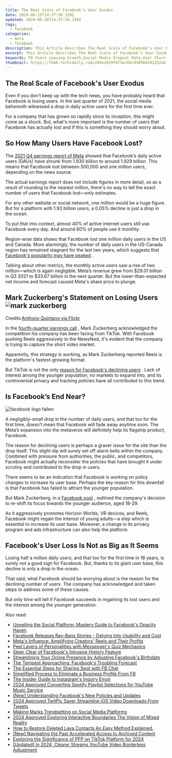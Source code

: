 ```yaml
---
title: The Real Scale of Facebook's User Exodus
date: 2024-06-25T14:37:50.339Z
updated: 2024-06-26T14:37:50.339Z
tags:
  - facebook
categories:
  - meta
  - facebook
description: This Article Describes The Real Scale of Facebook's User Exodus
excerpt: This Article Describes The Real Scale of Facebook's User Exodus
keywords: FB Users Leaving Growth,Social Media Dropout Rate,User Churn on Facebook,Declining FB Membership,Social Network Exit Analysis,User Exodus Trends,Shifting Facebook Audiences
thumbnail: https://thmb.techidaily.com/289e1b59f873ec0dc8305b0281292ab73fb1d9fdd29063def94d2427e3383ad3.jpg
---
```


## The Real Scale of Facebook's User Exodus

 Even if you don't keep up with the tech news, you have probably heard that Facebook is losing users. In the last quarter of 2021, the social media behemoth witnessed a drop in daily active users for the first time ever.

 For a company that has grown so rapidly since its inception, this might come as a shock. But, what's more important is the number of users that Facebook has actually lost and if this is something they should worry about.

## So How Many Users Have Facebook Lost?

 The [2021 Q4 earnings report of Meta](https://app.quotemedia.com/data/downloadFiling?webmasterId=90423&ref=116418952&type=PDF&symbol=FB&companyName=Meta+Platforms+Inc.&formType=10-K&formDescription=Annual+report+pursuant+to+Section+13+or+15%28d%29&dateFiled=2022-02-03&CK=1326801) showed that Facebook’s daily active users (DAUs) have shrunk from 1.930 billion to around 1.929 billion. This means that Facebook lost between 500,000 and one million users, depending on the news source.

 The actual earnings report does not include figures in more detail, so as a result of rounding to the nearest million, there's no way to tell the exact number of users that Facebook lost—only estimates.

 For any other website or social network, one million would be a huge figure. But for a platform with 1.93 billion users, a 0.05% decline is just a drop in the ocean.

 To put that into context, almost 40% of active internet users still use Facebook every day. And around 60% of people use it monthly.

 Region-wise data shows that Facebook lost one million daily users in the US and Canada. More alarmingly, the number of daily users in the US-Canada region has remained stagnant for the last two years, which suggests that [Facebook's popularity may have peaked](https://www.makeuseof.com/facebook-popularity-peak/) .

 Talking about other metrics, the monthly active users saw a rise of two million—which is again negligible. Meta’s revenue grew from $29.01 billion in Q3 2021 to $33.67 billion in the next quarter. But the lower-than-expected net income and forecast caused Meta's share price to plunge.

## Mark Zuckerberg's Statement on Losing Users ![mark zuckerberg](https://static1.makeuseofimages.com/wordpress/wp-content/uploads/2022/04/mark-zuckerberg.jpg)

 Credits:[Anthony Quintano via Flickr](https://www.flickr.com/photos/quintanomedia/47774197691)

 In the [fourth-quarter earnings call](https://s21.q4cdn.com/399680738/files/doc%5Ffinancials/2021/q4/Meta-Q4-2021-Earnings-Call-Transcript.pdf) , Mark Zuckerberg acknowledged the competition his company has been facing from TikTok. With Facebook pushing Reels aggressively to the Newsfeed, it's evident that the company is trying to capture the short video market.

 Apparently, this strategy is working, as Mark Zuckerberg reported Reels is the platform's fastest-growing format.

 But TikTok is not the only [reason for Facebook's declining users](https://www.makeuseof.com/why-facebook-is-losing-users/) . Lack of interest among the younger population, no markets to expand into, and its controversial privacy and tracking policies have all contributed to this trend.

## Is Facebook’s End Near?

![facebook logo fallen](https://static1.makeuseofimages.com/wordpress/wp-content/uploads/2022/04/facebook-logo-fallen.jpg)

 A negligibly-small drop in the number of daily users, and that too for the first time, doesn’t mean that Facebook will fade away anytime soon. The Meta’s expansion into the metaverse will definitely help its flagship product, Facebook.

 The reason for declining users is perhaps a graver issue for the site than the drop itself. This slight dip will surely set off alarm bells within the company. Combined with pressure from authorities, the public, and competitors, Facebook might actually reconsider the policies that have brought it under scrutiny and contributed to the drop in users.

 There seems to be an indication that Facebook is working on policy changes to increase its user base. Perhaps the key reason for this downfall is that Facebook has failed to attract the younger population.

 But Mark Zuckerberg, in a [Facebook post](https://www.facebook.com/zuck/posts/10114017541176911) , outlined the company's decision to re-shift its focus towards the younger audience, aged 18-29.

 As it aggressively promotes Horizon Worlds, VR devices, and Reels, Facebook might regain the interest of young adults—a step which is essential to increase its user base. Moreover, a change in its privacy program and ads infrastructure can also help the platform.

## Facebook's User Loss Is Not as Big as It Seems

 Losing half a million daily users, and that too for the first time in 18 years, is surely not a good sign for Facebook. But, thanks to its giant user base, this decline is only a drop in the ocean.

 That said, what Facebook should be worrying about is the reason for the declining number of users. The company has acknowledged and taken steps to address some of these causes.

 But only time will tell if Facebook succeeds in regaining its lost users and the interest among the younger generation.


<ins class="adsbygoogle"
     style="display:block"
     data-ad-format="autorelaxed"
     data-ad-client="ca-pub-7571918770474297"
     data-ad-slot="1223367746"></ins>



<ins class="adsbygoogle"
     style="display:block"
     data-ad-client="ca-pub-7571918770474297"
     data-ad-slot="8358498916"
     data-ad-format="auto"
     data-full-width-responsive="true"></ins>

<span class="atpl-alsoreadstyle">Also read:</span>
<div><ul>
<li><a href="https://facebook.techidaily.com/unveiling-the-social-platform-mastery-guide-to-facebooks-opacity-haven/"><u>Unveiling the Social Platform: Mastery Guide to Facebook's Opacity Haven</u></a></li>
<li><a href="https://facebook.techidaily.com/facebook-releases-ray-bans-stories-delving-into-usability-and-cost/"><u>Facebook Releases Ray-Bans Stories - Delving Into Usability and Cost</u></a></li>
<li><a href="https://facebook.techidaily.com/metas-influence-amplifying-creators-reels-and-their-profits/"><u>Meta's Influence: Amplifying Creators' Reels and Their Profits</u></a></li>
<li><a href="https://facebook.techidaily.com/peel-layers-of-personalities-with-messengers-quiz-mechanics/"><u>Peel Layers of Personalities with Messenger's Quiz Mechanics</u></a></li>
<li><a href="https://facebook.techidaily.com/steer-clear-of-facebooks-intrusive-history-feature/"><u>Steer Clear of Facebook's Intrusive History Feature</u></a></li>
<li><a href="https://facebook.techidaily.com/streamlining-your-online-presence-by-adjusting-facebooks-birthdate/"><u>Streamlining Your Online Presence by Adjusting Facebook's Birthdate</u></a></li>
<li><a href="https://facebook.techidaily.com/the-tempest-approaching-facebooks-troubling-forecast/"><u>The Tempest Approaching: Facebook's Troubling Forecast</u></a></li>
<li><a href="https://facebook.techidaily.com/the-essential-steps-for-sharing-spot-with-fb-chat/"><u>The Essential Steps for Sharing Spot with FB Chat</u></a></li>
<li><a href="https://facebook.techidaily.com/simplified-process-to-eliminate-a-business-profile-from-fb/"><u>Simplified Process to Eliminate a Business Profile From FB</u></a></li>
<li><a href="https://instagram-clips.techidaily.com/the-insider-guide-to-instagrams-inquiry-emoji/"><u>The Insider Guide to Instagram's Inquiry Emoji</u></a></li>
<li><a href="https://youtube-clips.techidaily.com/2024-approved-converting-spotify-playlist-selections-for-youtube-music-service/"><u>2024 Approved  Converting Spotify Playlist Selections for YouTube Music Service</u></a></li>
<li><a href="https://facebook-clips.techidaily.com/new-understanding-facebooks-new-policies-and-updates/"><u>[New] Understanding Facebook's New Policies and Updates</u></a></li>
<li><a href="https://twitter-clips.techidaily.com/2024-approved-twitpic-saver-streamline-ios-video-downloads-from-tweets/"><u>2024 Approved  TwitPic Saver  Streamline iOS Video Downloads From Tweets</u></a></li>
<li><a href="https://facebook-video-files.techidaily.com/making-marks-trendsetting-on-social-media-platforms/"><u>Making Marks  Trendsetting on Social Media Platforms</u></a></li>
<li><a href="https://some-techniques.techidaily.com/2024-approved-exploring-interactive-boundaries-the-vision-of-mixed-reality/"><u>2024 Approved  Exploring Interactive Boundaries  The Vision of Mixed Reality</u></a></li>
<li><a href="https://blog-min.techidaily.com/how-to-restore-deleted-lava-contacts-an-easy-method-explained-by-fonelab-android-recover-contacts/"><u>How to Restore Deleted Lava Contacts  An Easy Method Explained.</u></a></li>
<li><a href="https://extra-approaches.techidaily.com/new-navigating-the-past-accelerated-access-to-archived-content/"><u>[New] Navigating the Past  Accelerated Access to Archived Content</u></a></li>
<li><a href="https://tiktok-video-recordings.techidaily.com/exploring-the-significance-of-pfp-on-tiktok-platform-for-2024/"><u>Exploring the Significance of PFP on TikTok Platform for 2024</u></a></li>
<li><a href="https://facebook-video-footage.techidaily.com/updated-in-2024-clearer-streams-youtube-video-borderless-adjustment/"><u>[Updated] In 2024, Clearer Streams  YouTube Video Borderless Adjustment</u></a></li>
</ul></div>
